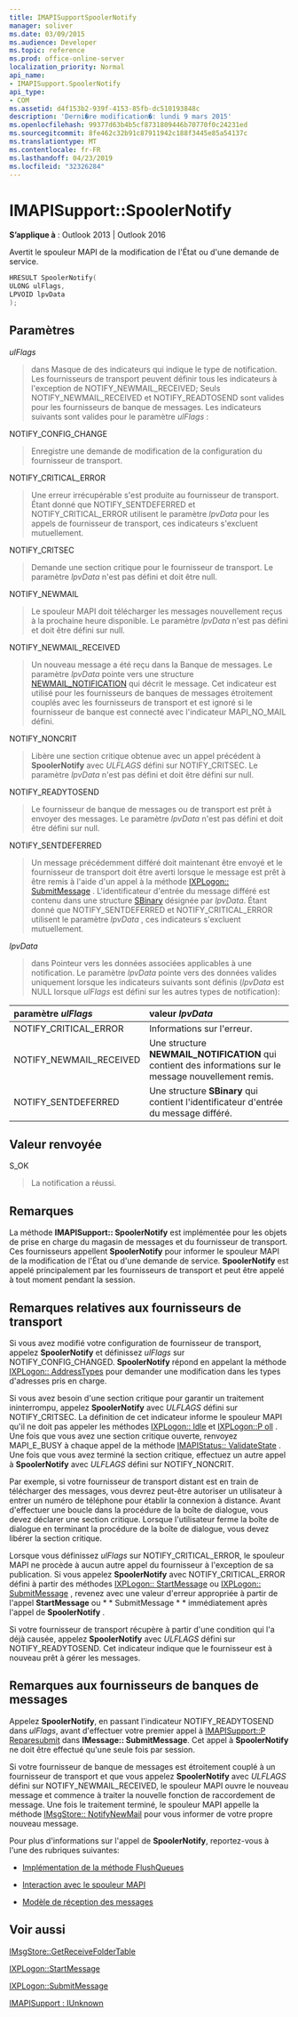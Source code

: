 ```yaml
---
title: IMAPISupportSpoolerNotify
manager: soliver
ms.date: 03/09/2015
ms.audience: Developer
ms.topic: reference
ms.prod: office-online-server
localization_priority: Normal
api_name:
- IMAPISupport.SpoolerNotify
api_type:
- COM
ms.assetid: d4f153b2-939f-4153-85fb-dc510193848c
description: 'Derni�re modification�: lundi 9 mars 2015'
ms.openlocfilehash: 99377d63b4b5cf8731809446b70770f0c24231ed
ms.sourcegitcommit: 8fe462c32b91c87911942c188f3445e85a54137c
ms.translationtype: MT
ms.contentlocale: fr-FR
ms.lasthandoff: 04/23/2019
ms.locfileid: "32326284"
---
```

# <a name="imapisupportspoolernotify"></a>IMAPISupport::SpoolerNotify

  
  
**S’applique à** : Outlook 2013 | Outlook 2016 
  
Avertit le spouleur MAPI de la modification de l'État ou d'une demande de service. 
  
```cpp
HRESULT SpoolerNotify(
ULONG ulFlags,
LPVOID lpvData
);
```

## <a name="parameters"></a>Paramètres

 _ulFlags_
  
> dans Masque de des indicateurs qui indique le type de notification. Les fournisseurs de transport peuvent définir tous les indicateurs à l'exception de NOTIFY_NEWMAIL_RECEIVED; Seuls NOTIFY_NEWMAIL_RECEIVED et NOTIFY_READTOSEND sont valides pour les fournisseurs de banque de messages. Les indicateurs suivants sont valides pour le paramètre _ulFlags_ : 
    
NOTIFY_CONFIG_CHANGE 
  
> Enregistre une demande de modification de la configuration du fournisseur de transport. 
    
NOTIFY_CRITICAL_ERROR 
  
> Une erreur irrécupérable s'est produite au fournisseur de transport. Étant donné que NOTIFY_SENTDEFERRED et NOTIFY_CRITICAL_ERROR utilisent le paramètre _lpvData_ pour les appels de fournisseur de transport, ces indicateurs s'excluent mutuellement. 
    
NOTIFY_CRITSEC 
  
> Demande une section critique pour le fournisseur de transport. Le paramètre _lpvData_ n'est pas défini et doit être null. 
    
NOTIFY_NEWMAIL 
  
> Le spouleur MAPI doit télécharger les messages nouvellement reçus à la prochaine heure disponible. Le paramètre _lpvData_ n'est pas défini et doit être défini sur null. 
    
NOTIFY_NEWMAIL_RECEIVED 
  
> Un nouveau message a été reçu dans la Banque de messages. Le paramètre _lpvData_ pointe vers une structure [NEWMAIL_NOTIFICATION](newmail_notification.md) qui décrit le message. Cet indicateur est utilisé pour les fournisseurs de banques de messages étroitement couplés avec les fournisseurs de transport et est ignoré si le fournisseur de banque est connecté avec l'indicateur MAPI_NO_MAIL défini. 
    
NOTIFY_NONCRIT 
  
> Libère une section critique obtenue avec un appel précédent à **SpoolerNotify** avec _ULFLAGS_ défini sur NOTIFY_CRITSEC. Le paramètre _lpvData_ n'est pas défini et doit être défini sur null. 
    
NOTIFY_READYTOSEND 
  
> Le fournisseur de banque de messages ou de transport est prêt à envoyer des messages. Le paramètre _lpvData_ n'est pas défini et doit être défini sur null. 
    
NOTIFY_SENTDEFERRED 
  
> Un message précédemment différé doit maintenant être envoyé et le fournisseur de transport doit être averti lorsque le message est prêt à être remis à l'aide d'un appel à la méthode [IXPLogon:: SubmitMessage](ixplogon-submitmessage.md) . L'identificateur d'entrée du message différé est contenu dans une structure [SBinary](sbinary.md) désignée par _lpvData_. Étant donné que NOTIFY_SENTDEFERRED et NOTIFY_CRITICAL_ERROR utilisent le paramètre _lpvData_ , ces indicateurs s'excluent mutuellement. 
    
 _lpvData_
  
> dans Pointeur vers les données associées applicables à une notification. Le paramètre _lpvData_ pointe vers des données valides uniquement lorsque les indicateurs suivants sont définis (_lpvData_ est NULL lorsque _ulFlags_ est défini sur les autres types de notification): 
    
|**paramètre _ulFlags_**|**valeur _lpvData_**|
|:-----|:-----|
|NOTIFY_CRITICAL_ERROR  <br/> |Informations sur l'erreur.  <br/> |
|NOTIFY_NEWMAIL_RECEIVED  <br/> |Une structure **NEWMAIL_NOTIFICATION** qui contient des informations sur le message nouvellement remis.  <br/> |
|NOTIFY_SENTDEFERRED  <br/> |Une structure **SBinary** qui contient l'identificateur d'entrée du message différé.  <br/> |
   
## <a name="return-value"></a>Valeur renvoyée

S_OK 
  
> La notification a réussi.
    
## <a name="remarks"></a>Remarques

La méthode **IMAPISupport:: SpoolerNotify** est implémentée pour les objets de prise en charge du magasin de messages et du fournisseur de transport. Ces fournisseurs appellent **SpoolerNotify** pour informer le spouleur MAPI de la modification de l'État ou d'une demande de service. **SpoolerNotify** est appelé principalement par les fournisseurs de transport et peut être appelé à tout moment pendant la session. 
  
## <a name="notes-to-transport-providers"></a>Remarques relatives aux fournisseurs de transport

Si vous avez modifié votre configuration de fournisseur de transport, appelez **SpoolerNotify** et définissez _ulFlags_ sur NOTIFY_CONFIG_CHANGED. **SpoolerNotify** répond en appelant la méthode [IXPLogon:: AddressTypes](ixplogon-addresstypes.md) pour demander une modification dans les types d'adresses pris en charge. 
  
Si vous avez besoin d'une section critique pour garantir un traitement ininterrompu, appelez **SpoolerNotify** avec _ULFLAGS_ défini sur NOTIFY_CRITSEC. La définition de cet indicateur informe le spouleur MAPI qu'il ne doit pas appeler les méthodes [IXPLogon:: Idle](ixplogon-idle.md) et [IXPLogon::P oll](ixplogon-poll.md) . Une fois que vous avez une section critique ouverte, renvoyez MAPI_E_BUSY à chaque appel de la méthode [IMAPIStatus:: ValidateState](imapistatus-validatestate.md) . Une fois que vous avez terminé la section critique, effectuez un autre appel à **SpoolerNotify** avec _ULFLAGS_ défini sur NOTIFY_NONCRIT. 
  
Par exemple, si votre fournisseur de transport distant est en train de télécharger des messages, vous devrez peut-être autoriser un utilisateur à entrer un numéro de téléphone pour établir la connexion à distance. Avant d'effectuer une boucle dans la procédure de la boîte de dialogue, vous devez déclarer une section critique. Lorsque l'utilisateur ferme la boîte de dialogue en terminant la procédure de la boîte de dialogue, vous devez libérer la section critique.
  
Lorsque vous définissez _ulFlags_ sur NOTIFY_CRITICAL_ERROR, le spouleur MAPI ne procède à aucun autre appel du fournisseur à l'exception de sa publication. Si vous appelez **SpoolerNotify** avec NOTIFY_CRITICAL_ERROR défini à partir des méthodes [IXPLogon:: StartMessage](ixplogon-startmessage.md) ou [IXPLogon:: SubmitMessage](ixplogon-submitmessage.md) , revenez avec une valeur d'erreur appropriée à partir de l'appel **StartMessage** ou * * SubmitMessage * * immédiatement après l'appel de **SpoolerNotify** . 
  
Si votre fournisseur de transport récupère à partir d'une condition qui l'a déjà causée, appelez **SpoolerNotify** avec _ULFLAGS_ défini sur NOTIFY_READYTOSEND. Cet indicateur indique que le fournisseur est à nouveau prêt à gérer les messages. 
  
## <a name="notes-to-message-store-providers"></a>Remarques aux fournisseurs de banques de messages

Appelez **SpoolerNotify**, en passant l'indicateur NOTIFY_READYTOSEND dans _ulFlags_, avant d'effectuer votre premier appel à [IMAPISupport::P Reparesubmit](imapisupport-preparesubmit.md) dans **IMessage:: SubmitMessage**. Cet appel à **SpoolerNotify** ne doit être effectué qu'une seule fois par session. 
  
Si votre fournisseur de banque de messages est étroitement couplé à un fournisseur de transport et que vous appelez **SpoolerNotify** avec _ULFLAGS_ défini sur NOTIFY_NEWMAIL_RECEIVED, le spouleur MAPI ouvre le nouveau message et commence à traiter la nouvelle fonction de raccordement de message. Une fois le traitement terminé, le spouleur MAPI appelle la méthode [IMsgStore:: NotifyNewMail](imsgstore-notifynewmail.md) pour vous informer de votre propre nouveau message. 
  
Pour plus d'informations sur l'appel de **SpoolerNotify**, reportez-vous à l'une des rubriques suivantes:
  
- [Implémentation de la méthode FlushQueues](implementing-the-flushqueues-method.md)
    
- [Interaction avec le spouleur MAPI](interacting-with-the-mapi-spooler.md)
    
- [Modèle de réception des messages](message-reception-model.md)
    
## <a name="see-also"></a>Voir aussi



[IMsgStore::GetReceiveFolderTable](imsgstore-notifynewmail.md)
  
[IXPLogon::StartMessage](ixplogon-startmessage.md)
  
[IXPLogon::SubmitMessage](ixplogon-submitmessage.md)
  
[IMAPISupport : IUnknown](imapisupportiunknown.md)

